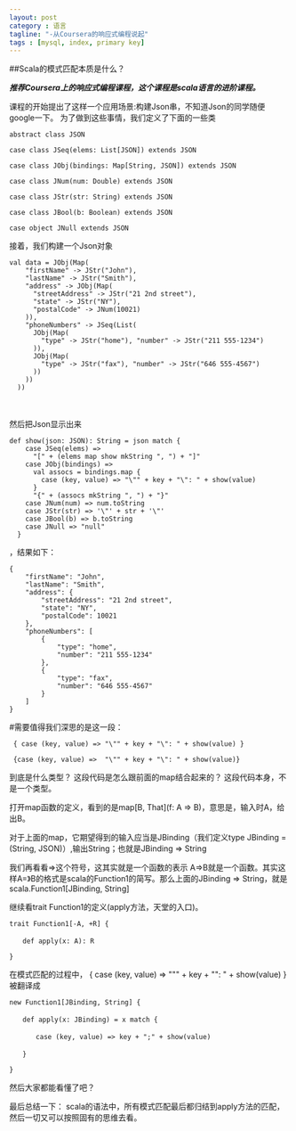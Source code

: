 ```yaml
---
layout: post
category : 语言
tagline: "-从Coursera的响应式编程说起"
tags : [mysql, index, primary key]
---
```


##Scala的模式匹配本质是什么？ 


***推荐Coursera上的响应式编程课程，这个课程是scala语言的进阶课程。***
 
课程的开始提出了这样一个应用场景:构建Json串，不知道Json的同学随便google一下。
为了做到这些事情，我们定义了下面的一些类
	
	abstract class JSON
	 
	case class JSeq(elems: List[JSON]) extends JSON 
	 
	case class JObj(bindings: Map[String, JSON]) extends JSON
	 
	case class JNum(num: Double) extends JSON
	 
	case class JStr(str: String) extends JSON
	 
	case class JBool(b: Boolean) extends JSON
	 
	case object JNull extends JSON
 

 
接着，我们构建一个Json对象

	val data = JObj(Map(
	    "firstName" -> JStr("John"),
	    "lastName" -> JStr("Smith"),
	    "address" -> JObj(Map(
	      "streetAddress" -> JStr("21 2nd street"),
	      "state" -> JStr("NY"),
	      "postalCode" -> JNum(10021)
	    )),
	    "phoneNumbers" -> JSeq(List(
	      JObj(Map(
	        "type" -> JStr("home"), "number" -> JStr("211 555-1234")
	      )),
	      JObj(Map(
	        "type" -> JStr("fax"), "number" -> JStr("646 555-4567")
	      ))
	    ))
	  ))
　　

 
然后把Json显示出来
  
	def show(json: JSON): String = json match {
	    case JSeq(elems) =>
	      "[" + (elems map show mkString ", ") + "]"
	    case JObj(bindings) =>
	      val assocs = bindings.map {
	        case (key, value) => "\"" + key + "\": " + show(value)
	      }
	      "{" + (assocs mkString ", ") + "}"
	    case JNum(num) => num.toString
	    case JStr(str) => '\"' + str + '\"'
	    case JBool(b) => b.toString
	    case JNull => "null"
	  }
 

 ，结果如下：
 
 
	{
	    "firstName": "John",
	    "lastName": "Smith",
	    "address": {
	        "streetAddress": "21 2nd street",
	        "state": "NY",
	        "postalCode": 10021
	    },
	    "phoneNumbers": [
	        {
	            "type": "home",
	            "number": "211 555-1234"
	        },
	        {
	            "type": "fax",
	            "number": "646 555-4567"
	        }
	    ]
	}

#需要值得我们深思的是这一段：

	 { case (key, value) => "\"" + key + "\": " + show(value) } 
	 
	 {case (key, value) =>  "\"" + key + "\": " + show(value)} 

 到底是什么类型？  这段代码是怎么跟前面的map结合起来的？
 这段代码本身，不是一个类型。

打开map函数的定义，看到的是map[B, That](f: A => B)，意思是，输入时A，给出B。

对于上面的map，它期望得到的输入应当是JBinding（我们定义type JBinding = (String, JSON)）,输出String；也就是JBinding => String

我们再看看=>这个符号，这其实就是一个函数的表示  A=>B就是一个函数。其实这样A=》B的格式是scala的Function1的简写。那么上面的JBinding => String，就是scala.Function1[JBinding, String]

继续看trait Function1的定义(apply方法，天堂的入口)。

	trait Function1[-A, +R] { 

	　　def apply(x: A): R

	}

在模式匹配的过程中，
	{ case (key, value) => "\"" + key + "\": " + show(value) } 被翻译成

	new Function1[JBinding, String] {

	　　def apply(x: JBinding) = x match {

	　　　　case (key, value) => key + ";" + show(value)

	　　}

	}

 然后大家都能看懂了吧？

 

最后总结一下： scala的语法中，所有模式匹配最后都归结到apply方法的匹配，然后一切又可以按照固有的思维去看。